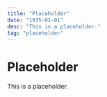 ```yaml
---
title: "Placeholder"
date: "1975-01-01"
desc: "This is a placeholder."
tag: "placeholder"
---
```


# Placeholder

This is a placeholder.